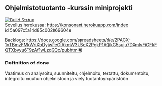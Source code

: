 ## Ohjelmistotuotanto -kurssin miniprojekti  
[![Build Status](https://travis-ci.org/jexniemi/Miniprojekti-Ohtu.svg?branch=master)](https://travis-ci.org/jexniemi/Miniprojekti-Ohtu)  
Sovellus herokussa: https://konsonant.herokuapp.com/index  
id 5a097c5a14d85c002869604e

Backlogs: https://docs.google.com/spreadsheets/d/e/2PACX-1vTBmzFMkWriXbDyjwPeGiAkmW3U3eX2PgkP1AQikG5suju7DXmlvFiGFkFQTXbvyu6F9zAf1wLzqGQc/pubhtml#)

### Definition of done
Vaatimus on analysoitu, suunniteltu, ohjelmoitu, testattu,
dokumentoitu, integroitu muuhun ohjelmistoon ja viety
tuotantoympäristöön
